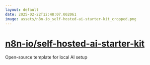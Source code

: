 ```yaml
---
layout: default
date: 2025-02-22T12:48:07.002061
image: assets/n8n-io_self-hosted-ai-starter-kit_cropped.png
---
```


# [n8n-io/self-hosted-ai-starter-kit](https://github.com/n8n-io/self-hosted-ai-starter-kit)

Open-source template for local AI setup
